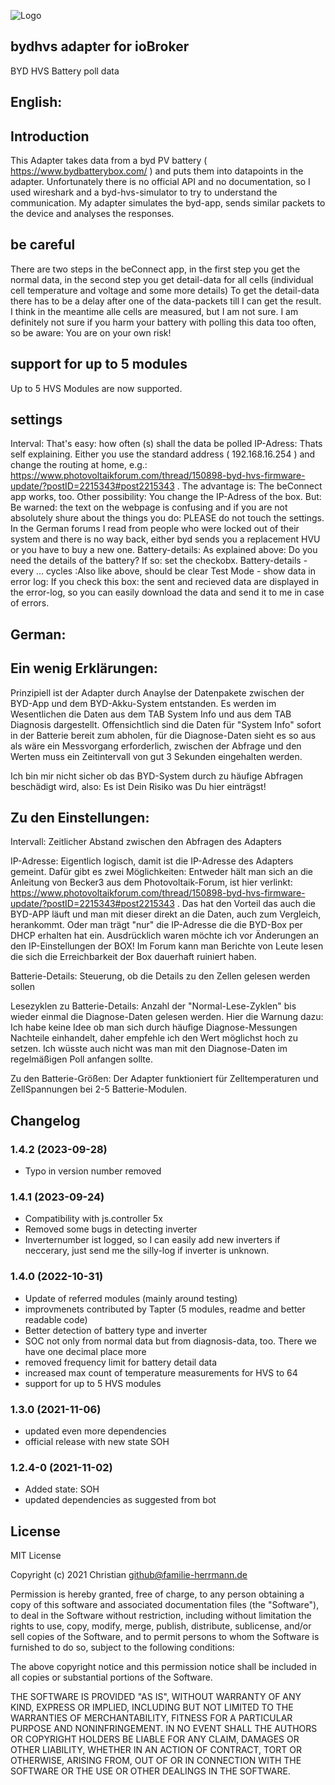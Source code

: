 ![Logo](admin/bydhvs.png)

## bydhvs adapter for ioBroker

BYD HVS Battery poll data

## English:

## Introduction

This Adapter takes data from a byd PV battery ( https://www.bydbatterybox.com/ ) and puts them into datapoints in the adapter. Unfortunately there is no official API and no documentation, so I used wireshark and a byd-hvs-simulator to try to understand the communication. My adapter simulates the byd-app, sends similar packets to the device and analyses the responses. 

## be careful

There are two steps in the beConnect app, in the first step you get the normal data, in the second step you get detail-data for all cells (individual cell temperature and voltage and some more details) To get the detail-data there has to be a delay after one of the data-packets till I can get the result. I think in the meantime alle cells are measured, but I am not sure. I am definitely not sure if you harm your battery with polling this data too often, so be aware: You are on your own risk!

## support for up to 5 modules

Up to 5 HVS Modules are now supported.

## settings

Interval: That's easy: how often (s) shall the data be polled
IP-Adress: Thats self explaining. Either you use the standard address ( 192.168.16.254 ) and change the routing at home, e.g.: https://www.photovoltaikforum.com/thread/150898-byd-hvs-firmware-update/?postID=2215343#post2215343 . The advantage is: The beConnect app works, too. Other possibility: You change the IP-Adress of the box. But: Be warned: the text on the webpage is confusing and if you are not absolutely shure about the things you do: PLEASE do not touch the settings. In the German forums I read from people who were locked out of their system and there is no way back, either byd sends you a replacement HVU or you have to buy a new one. 
Battery-details: As explained above: Do you need the details of the battery? If so: set the checkobx.
Battery-details - every ... cycles :Also like above, should be clear
Test Mode - show data in error log: If you check this box: the sent and recieved data are displayed in the error-log, so you can easily download the data and send it to me in case of errors.


## German:


## Ein wenig Erklärungen:

Prinzipiell ist der Adapter durch Anaylse der Datenpakete zwischen der BYD-App und dem BYD-Akku-System entstanden. Es werden im Wesentlichen die Daten aus dem TAB System Info und aus dem TAB Diagnosis dargestellt. Offensichtlich sind die Daten für "System Info" sofort in der Batterie bereit zum abholen, für die Diagnose-Daten sieht es so aus als wäre ein Messvorgang erforderlich, zwischen der Abfrage und den Werten muss ein Zeitintervall von gut 3 Sekunden eingehalten werden. 

Ich bin mir nicht sicher ob das BYD-System durch zu häufige Abfragen beschädigt wird, also: Es ist Dein Risiko was Du hier einträgst!

## Zu den Einstellungen:
Intervall: Zeitlicher Abstand zwischen den Abfragen des Adapters

IP-Adresse: Eigentlich logisch, damit ist die IP-Adresse des Adapters gemeint. Dafür gibt es zwei Möglichkeiten: Entweder hält man sich an die Anleitung von Becker3 aus dem Photovoltaik-Forum, ist hier verlinkt: https://www.photovoltaikforum.com/thread/150898-byd-hvs-firmware-update/?postID=2215343#post2215343 . Das hat den Vorteil das auch die BYD-APP läuft und man mit dieser direkt an die Daten, auch zum Vergleich, herankommt. Oder man trägt "nur" die IP-Adresse die die BYD-Box per DHCP erhalten hat ein. Ausdrücklich waren möchte ich vor Änderungen an den IP-Einstellungen der BOX! Im Forum kann man Berichte von Leute lesen die sich die Erreichbarkeit der Box dauerhaft ruiniert haben. 

Batterie-Details: Steuerung, ob die Details zu den Zellen gelesen werden sollen

Lesezyklen zu Batterie-Details: Anzahl der "Normal-Lese-Zyklen" bis wieder einmal die Diagnose-Daten gelesen werden. Hier die Warnung dazu: Ich habe keine Idee ob man sich durch häufige Diagnose-Messungen Nachteile einhandelt, daher empfehle ich den Wert möglichst hoch zu setzen. Ich wüsste auch nicht was man mit den Diagnose-Daten im regelmäßigen Poll anfangen sollte. 

Zu den Batterie-Größen: Der Adapter funktioniert für Zelltemperaturen und ZellSpannungen bei 2-5 Batterie-Modulen. 


## Changelog
<!--
	Placeholder for the next version (at the beginning of the line):
	### __WORK IN PROGRESS__
-->
### 1.4.2 (2023-09-28)
* Typo in version number removed

### 1.4.1 (2023-09-24)
* Compatibility with js.controller 5x
* Removed some bugs in detecting inverter
* Inverternumber ist logged, so I can easily add new inverters if neccerary, just send me the silly-log if inverter is unknown.

### 1.4.0 (2022-10-31)
* Update of referred modules (mainly around testing)
* improvmenets contributed by Tapter (5 modules, readme and better readable code)
* Better detection of battery type and inverter
* SOC not only from normal data but from diagnosis-data, too. There we have one decimal place more
* removed frequency limit for battery detail data
* increased max count of temperature measurements for HVS to 64
* support for up to 5 HVS modules

### 1.3.0 (2021-11-06)
* updated even more dependencies
* official release with new state SOH

### 1.2.4-0 (2021-11-02)
* Added state: SOH
* updated dependencies as suggested from bot

###

## License
MIT License

Copyright (c) 2021 Christian <github@familie-herrmann.de>

Permission is hereby granted, free of charge, to any person obtaining a copy
of this software and associated documentation files (the "Software"), to deal
in the Software without restriction, including without limitation the rights
to use, copy, modify, merge, publish, distribute, sublicense, and/or sell
copies of the Software, and to permit persons to whom the Software is
furnished to do so, subject to the following conditions:

The above copyright notice and this permission notice shall be included in all
copies or substantial portions of the Software.

THE SOFTWARE IS PROVIDED "AS IS", WITHOUT WARRANTY OF ANY KIND, EXPRESS OR
IMPLIED, INCLUDING BUT NOT LIMITED TO THE WARRANTIES OF MERCHANTABILITY,
FITNESS FOR A PARTICULAR PURPOSE AND NONINFRINGEMENT. IN NO EVENT SHALL THE
AUTHORS OR COPYRIGHT HOLDERS BE LIABLE FOR ANY CLAIM, DAMAGES OR OTHER
LIABILITY, WHETHER IN AN ACTION OF CONTRACT, TORT OR OTHERWISE, ARISING FROM,
OUT OF OR IN CONNECTION WITH THE SOFTWARE OR THE USE OR OTHER DEALINGS IN THE
SOFTWARE.
